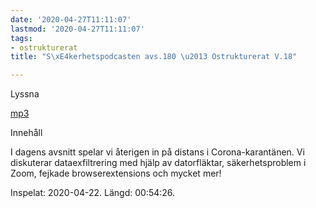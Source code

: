 ```yaml
---
date: '2020-04-27T11:11:07'
lastmod: '2020-04-27T11:11:07'
tags:
- ostrukturerat
title: "S\xE4kerhetspodcasten avs.180 \u2013 Ostrukturerat V.18"

---
```

Lyssna

[mp3](http://traffic.libsyn.com/sakerhetspodcasten/2020-04-22_Sakerhetspodcasten_ostrukt.mp3)

Innehåll

I dagens avsnitt spelar vi återigen in på distans i Corona-karantänen. Vi diskuterar
dataexfiltrering med hjälp av datorfläktar, säkerhetsproblem i Zoom, fejkade browserextensions
och mycket mer!

Inspelat: 2020-04-22. Längd: 00:54:26.

